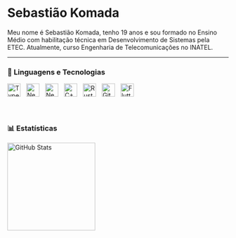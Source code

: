 # Sebastião Komada


Meu nome é Sebastião Komada, tenho 19 anos e sou formado no Ensino Médio com habilitação técnica em Desenvolvimento de Sistemas pela ETEC. Atualmente, curso Engenharia de Telecomunicações no INATEL.


---
### 🤖 Linguagens e Tecnologias

<img 
  align="left" 
  alt="TypeScript" 
  title="TypeScript" 
  width="30px" 
  style="padding-right: 10px;" 
  src="https://cdn.jsdelivr.net/gh/devicons/devicon/icons/typescript/typescript-original.svg" 
/>
<img 
  align="left" 
  alt="Next.js" 
  title="Next.js" 
  width="30px" 
  style="padding-right: 10px;" 
  src="https://cdn.jsdelivr.net/gh/devicons/devicon/icons/nextjs/nextjs-original.svg" 
/>
<img 
  align="left" 
  alt="NestJS" 
  title="NestJS" 
  width="30px" 
  style="padding-right: 10px;" 
  src="https://nestjs.com/img/logo-small.svg" 
/>
<img 
  align="left" 
  alt="C++" 
  title="C++" 
  width="30px" 
  style="padding-right: 10px;" 
  src="https://cdn.jsdelivr.net/gh/devicons/devicon/icons/cplusplus/cplusplus-original.svg" 
/>
<img 
  align="left" 
  alt="Rust" 
  title="Rust" 
  width="30px" 
  style="padding-right: 10px;" 
  src="https://cdn.jsdelivr.net/gh/devicons/devicon/icons/rust/rust-original.svg" 
/>
<img 
  align="left" 
  alt="Git" 
  title="Git" 
  width="30px" 
  style="padding-right: 10px;" 
  src="https://cdn.jsdelivr.net/gh/devicons/devicon/icons/git/git-original.svg" 
/>
<img 
  align="left" 
  alt="Flutter" 
  title="Flutter" 
  width="30px" 
  style="padding-right: 10px;" 
  src="https://cdn.jsdelivr.net/gh/devicons/devicon/icons/flutter/flutter-original.svg" 
/>


<br/><br/>
<br/>
<br/>

### 📊 Estatísticas

<img 
      align="left" 
      alt="GitHub Stats" 
      height="200" 
      src="https://github-readme-stats.vercel.app/api/top-langs/?username=SebastiaoKomada&theme=tokyonight&layout=compact&custom_title=Tecnologias&langs_count=9" 
  />

</p>
